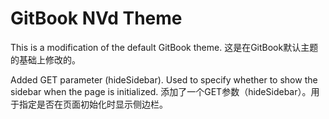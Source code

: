 # GitBook NVd Theme

This is a modification of the default GitBook theme.
这是在GitBook默认主题的基础上修改的。

Added GET parameter (hideSidebar). Used to specify whether to show the sidebar when the page is initialized.
添加了一个GET参数（hideSidebar）。用于指定是否在页面初始化时显示侧边栏。

